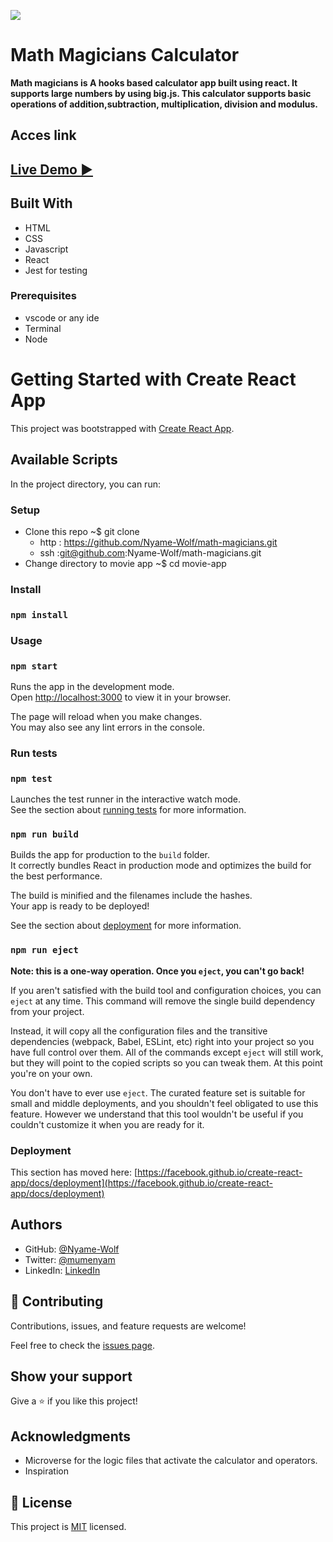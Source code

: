 ![](https://img.shields.io/badge/Microverse-blueviolet)

# Math Magicians Calculator

**Math magicians is A hooks based calculator app built using react. It supports large numbers by using big.js. This calculator supports basic operations of addition,subtraction, multiplication, division and modulus.**

## Acces link
## [Live Demo :arrow_forward:](https://nyame-calculator.netlify.app)

## Built With

- HTML
- CSS
- Javascript
- React
- Jest for testing

### Prerequisites

- vscode or any ide
- Terminal
- Node

# Getting Started with Create React App

This project was bootstrapped with [Create React App](https://github.com/facebook/create-react-app).

## Available Scripts

In the project directory, you can run:

### Setup

- Clone this repo ~$ git clone
  - http : https://github.com/Nyame-Wolf/math-magicians.git
  - ssh :git@github.com:Nyame-Wolf/math-magicians.git
- Change directory to movie app ~$ cd movie-app

### Install

### `npm install`

### Usage

### `npm start`

Runs the app in the development mode.\
Open [http://localhost:3000](http://localhost:3000) to view it in your browser.

The page will reload when you make changes.\
You may also see any lint errors in the console.

### Run tests

### `npm test`

Launches the test runner in the interactive watch mode.\
See the section about [running tests](https://facebook.github.io/create-react-app/docs/running-tests) for more information.

### `npm run build`

Builds the app for production to the `build` folder.\
It correctly bundles React in production mode and optimizes the build for the best performance.

The build is minified and the filenames include the hashes.\
Your app is ready to be deployed!

See the section about [deployment](https://facebook.github.io/create-react-app/docs/deployment) for more information.

### `npm run eject`

**Note: this is a one-way operation. Once you `eject`, you can't go back!**

If you aren't satisfied with the build tool and configuration choices, you can `eject` at any time. This command will remove the single build dependency from your project.

Instead, it will copy all the configuration files and the transitive dependencies (webpack, Babel, ESLint, etc) right into your project so you have full control over them. All of the commands except `eject` will still work, but they will point to the copied scripts so you can tweak them. At this point you're on your own.

You don't have to ever use `eject`. The curated feature set is suitable for small and middle deployments, and you shouldn't feel obligated to use this feature. However we understand that this tool wouldn't be useful if you couldn't customize it when you are ready for it.

### Deployment

This section has moved here: [https://facebook.github.io/create-react-app/docs/deployment](https://facebook.github.io/create-react-app/docs/deployment)

## Authors

- GitHub: [@Nyame-Wolf](https://github.com/Nyame-Wolf)
- Twitter: [@mumenyam](https://twitter.com/mumenyam)
- LinkedIn: [LinkedIn](https://www.linkedin.com/in/mumenya-nyamu-web-designer-data-enthusiast/)

## 🤝 Contributing

Contributions, issues, and feature requests are welcome!

Feel free to check the [issues page](https://github.com/Nyame-Wolf/math-magicians/issues).

## Show your support

Give a ⭐️ if you like this project!

## Acknowledgments

- Microverse for the logic files that activate the calculator and operators.
- Inspiration

## 📝 License

This project is [MIT](./MIT.md) licensed.
